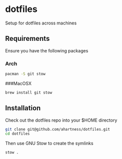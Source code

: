 # dotfiles

Setup for dotfiles across machines

## Requirements

Ensure you have the following packages

### Arch 

```bash
pacman -S git stow 
```

###MacOSX

```bash
brew install git stow
```

## Installation

Check out the dotfiles repo into your $HOME directory

```bash
git clone git@github.com/ahartness/dotfiles.git
cd dotfiles
```

Then use GNU Stow to create the symlinks

```bash
stow .
```
